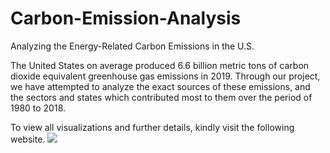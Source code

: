 # Carbon-Emission-Analysis
Analyzing the Energy-Related Carbon Emissions in the U.S.

The United States on average produced 6.6 billion metric tons of carbon dioxide equivalent greenhouse gas emissions in 2019. Through our project, we have attempted to analyze the exact sources of these emissions, and the sectors and states which contributed most to them over the period of 1980 to 2018.

To view all visualizations and further details, kindly visit the following website.
![](https://sites.google.com/sdsu.edu/energy-carbon-emissions)
